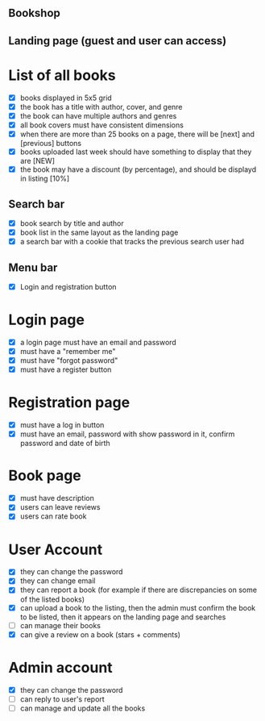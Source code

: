 ## Bookshop

## Landing page (guest and user can access)
# List of all books
- [x] books displayed in 5x5 grid
- [x] the book has a title with author, cover, and genre
- [x] the book can have multiple authors and genres
- [x] all book covers must have consistent dimensions
- [x] when there are more than 25 books on a page, there will be [next] and [previous] buttons
- [x] books uploaded last week should have something to display that they are [NEW]
- [x] the book may have a discount (by percentage), and should be displayd in listing [10%]

## Search bar
- [x] book search by title and author
- [x] book list in the same layout as the landing page
- [x] a search bar with a cookie that tracks the previous search user had

## Menu bar
- [x] Login and registration button
# Login page
- [x] a login page must have an email and password
- [x] must have a "remember me"
- [x] must have "forgot password"
- [x] must have a register button
# Registration page
- [x] must have a log in button
- [x] must have an email, password with show password in it, confirm password and date of birth
# Book page
- [x] must have description
- [x] users can leave reviews
- [x] users can rate book
# User Account
- [x] they can change the password
- [x] they can change email
- [x] they can report a book (for example if there are discrepancies on some of the listed books)
- [x] can upload a book to the listing, then the admin must confirm the book to be listed, then it appears on the landing page and searches
- [ ] can manage their books
- [x] can give a review on a book (stars + comments)
# Admin account
- [x] they can change the password
- [ ] can reply to user's report
- [ ] can manage and update all the books
